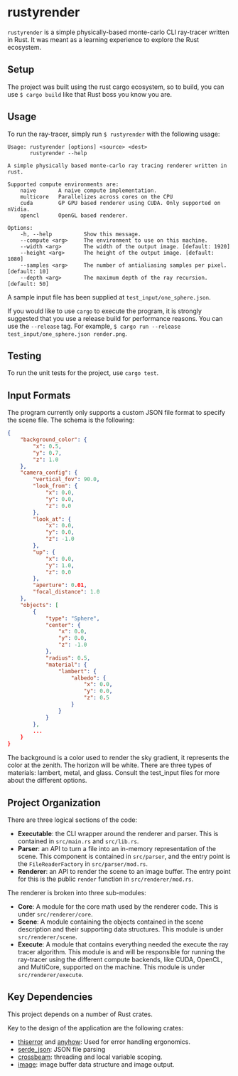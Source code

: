 # rustyrender

`rustyrender` is a simple physically-based monte-carlo CLI ray-tracer written in Rust. It was meant as a learning experience to explore the Rust ecosystem.

## Setup

The project was built using the rust cargo ecosystem, so to build, you can use `$ cargo build` like that Rust boss you know you are. 

## Usage

To run the ray-tracer, simply run `$ rustyrender` with the following usage:

```shell
Usage: rustyrender [options] <source> <dest>
       rustyrender --help

A simple physically based monte-carlo ray tracing renderer written in rust. 

Supported compute environments are:
    naive       A naive compute implementation.
    multicore   Parallelizes across cores on the CPU
    cuda        GP GPU based renderer using CUDA. Only supported on nVidia.
    opencl      OpenGL based renderer.

Options:
    -h, --help          Show this message.
    --compute <arg>     The environment to use on this machine.
    --width <arg>       The width of the output image. [default: 1920]
    --height <arg>      The height of the output image. [default: 1080]
    --samples <arg>     The number of antialiasing samples per pixel. [default: 10]
    --depth <arg>       The maximum depth of the ray recursion. [default: 50]
```

A sample input file has been supplied at `test_input/one_sphere.json`.

If you would like to use `cargo` to execute the program, it is strongly suggested that you use a release build for performance reasons. You can use the `--release` tag. For example, `$ cargo run --release test_input/one_sphere.json render.png`.


## Testing

To run the unit tests for the project, use `cargo test`. 

## Input Formats

The program currently only supports a custom JSON file format to specify the scene file. The schema is the following:
```json
{
    "background_color": {
        "x": 0.5,
        "y": 0.7,
        "z": 1.0
    },
    "camera_config": {
        "vertical_fov": 90.0,
        "look_from": {
            "x": 0.0,
            "y": 0.0,
            "z": 0.0
        },
        "look_at": {
            "x": 0.0,
            "y": 0.0,
            "z": -1.0
        },
        "up": {
            "x": 0.0,
            "y": 1.0,
            "z": 0.0
        },
        "aperture": 0.01,
        "focal_distance": 1.0
    },
    "objects": [
        {
            "type": "Sphere",
            "center": {
                "x": 0.0,
                "y": 0.0,
                "z": -1.0
            },
            "radius": 0.5,
            "material": {
                "lambert": {
                    "albedo": {
                        "x": 0.0,
                        "y": 0.0,
                        "z": 0.5
                    }
                }
            }
        },
        ...
    }
}
```

The background is a color used to render the sky gradient, it represents the color at the zenith. The horizon will be white. There are three types of materials: lambert, metal, and glass. Consult the test_input files for more about the different options.

## Project Organization

There are three logical sections of the code:

- __Executable__: the CLI wrapper around the renderer and parser. This is contained in `src/main.rs` and `src/lib.rs`.
- __Parser__: an API to turn a file into an in-memory representation of the scene. This component is contained in `src/parser`, and the entry point is the `FileReaderFactory` in `src/parser/mod.rs`.
- __Renderer__: an API to render the scene to an image buffer. The entry point for this is the public `render` function in `src/renderer/mod.rs`.

The renderer is broken into three sub-modules:

* __Core__: A module for the core math used by the renderer code. This is under `src/renderer/core`.
* __Scene__: A module containing the objects contained in the scene description and their supporting data structures. This module is under `src/renderer/scene`.
* __Execute__: A module that contains everything needed the execute the ray tracer algorithm. This module is and will be responsible for running the ray-tracer using the different compute backends, like CUDA, OpenCL, and MultiCore, supported on the machine. This module is under `src/renderer/execute`.

## Key Dependencies

This project depends on a number of Rust crates. 

Key to the design of the application are the following crates:

- [thiserror](https://crates.io/crates/thiserror) and [anyhow](https://crates.io/crates/anyhow): Used for error handling ergonomics.
- [serde_json](https://crates.io/crates/serde_json): JSON file parsing
- [crossbeam](https://crates.io/crates/crossbeam): threading and local variable scoping.
- [image](https://crates.io/crates/image): image buffer data structure and image output.